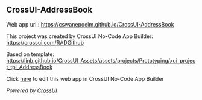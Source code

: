 ## CrossUI-AddressBook
Web app url : https://cswanepoelm.github.io/CrossUI-AddressBook

This project was created by CrossUI No-Code App Builder: https://crossui.com/RADGithub

Based on template: https://linb.github.io/CrossUI_Assets/assets/projects/Prototyping/xui_project_tpl_AddressBook

Click [here](https://crossui.com/RADGithub/#!from=github&owner=cswanepoelm&repo=CrossUI-AddressBook) to edit this web app in CrossUI No-Code App Builder

<i>Powered by [CrossUI](https://crossui.com)</i>
